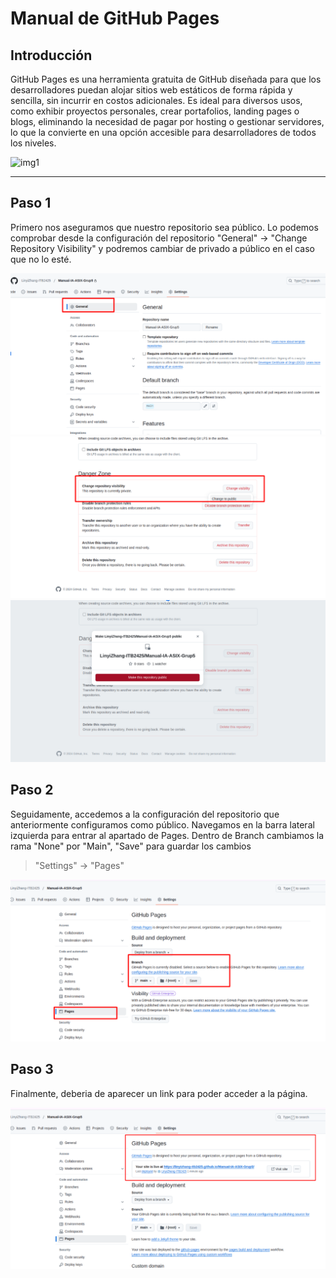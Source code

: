 # Manual de GitHub Pages

## Introducción 
GitHub Pages es una herramienta gratuita de GitHub diseñada para que los desarrolladores puedan alojar sitios web estáticos de forma rápida y sencilla, sin incurrir en costos adicionales. Es ideal para diversos usos, como exhibir proyectos personales, crear portafolios, landing pages o blogs, eliminando la necesidad de pagar por hosting o gestionar servidores, lo que la convierte en una opción accesible para desarrolladores de todos los niveles.

![img1](https://ugeek.github.io/blog/images-blog/githubpages.png)

---

## Paso 1
Primero nos aseguramos que nuestro repositorio sea público. Lo podemos comprobar desde la configuración del repositorio "General" -> "Change Repository Visibility" y podremos cambiar de privado a público en el caso que no lo esté.

![img1](./img/paso1.png)
![img2](./img/paso1-2.png)
![img3](./img/paso1-3.png)

## Paso 2
Seguidamente, accedemos a la configuración del repositorio que anteriormente configuramos como público. Navegamos en la barra lateral izquierda para entrar al apartado de Pages.
Dentro de Branch cambiamos la rama "None" por "Main", "Save" para guardar los cambios

> "Settings" -> "Pages"

![img4](./img/paso2.png)

## Paso 3
Finalmente, deberia de aparecer un link para poder acceder a la página.

![img5](./img/paso3.png)
